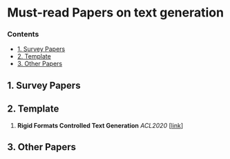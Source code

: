 # Must-read Papers on text generation

### Contents

* [1. Survey Papers](#1-survey-papers)
* [2. Template](#2)
* [3. Other Papers](#3-other-papers)



## 1. Survey Papers


## 2. Template
1. **Rigid Formats Controlled Text Generation** 
*ACL2020* [[link](https://arxiv.org/abs/2004.08022)]

## 3. Other Papers

